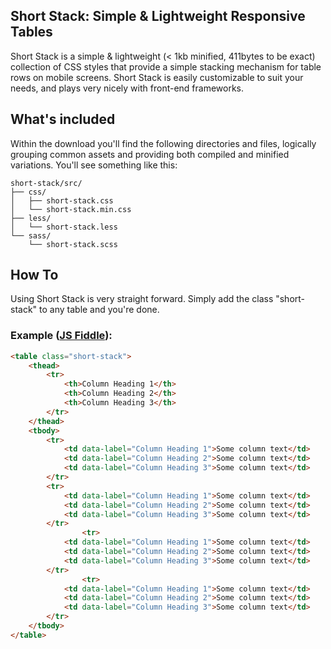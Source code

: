 ## Short Stack: Simple & Lightweight Responsive Tables

Short Stack is a simple & lightweight (< 1kb minified, 411bytes to be exact) collection of CSS styles that provide a simple stacking mechanism for table rows on mobile screens. Short Stack is easily customizable to suit your needs, and plays very nicely with front-end frameworks.

## What's included

Within the download you'll find the following directories and files, logically grouping common assets and providing both compiled and minified variations. You'll see something like this:

```
short-stack/src/
├── css/
│   ├── short-stack.css
│   └── short-stack.min.css
├── less/
│   └── short-stack.less
└── sass/
    └── short-stack.scss

```


## How To

Using Short Stack is very straight forward. Simply add the class "short-stack" to any table and you're done.

### Example ([JS Fiddle](http://jsfiddle.net/pimbrouwers/fm6csrxn/)):

```html
<table class="short-stack">
    <thead>
        <tr>
            <th>Column Heading 1</th>
            <th>Column Heading 2</th>
            <th>Column Heading 3</th>
        </tr>
    </thead>
    <tbody>
        <tr>
            <td data-label="Column Heading 1">Some column text</td>
            <td data-label="Column Heading 2">Some column text</td>
            <td data-label="Column Heading 3">Some column text</td>
        </tr>
        <tr>
            <td data-label="Column Heading 1">Some column text</td>
            <td data-label="Column Heading 2">Some column text</td>
            <td data-label="Column Heading 3">Some column text</td>
        </tr>
                <tr>
            <td data-label="Column Heading 1">Some column text</td>
            <td data-label="Column Heading 2">Some column text</td>
            <td data-label="Column Heading 3">Some column text</td>
        </tr>
                <tr>
            <td data-label="Column Heading 1">Some column text</td>
            <td data-label="Column Heading 2">Some column text</td>
            <td data-label="Column Heading 3">Some column text</td>
        </tr>
    </tbody>
</table>

```
